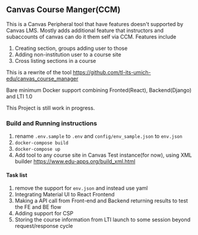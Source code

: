 ## Canvas Course Manger(CCM)

This is a Canvas Peripheral tool that have features doesn't supported by Canvas LMS. Mostly adds additional feature that 
instructors and subaccounts of canvas can do it them self via CCM. Features include
1. Creating section, groups adding user to those
2. Adding non-institution user to a course site
3. Cross listing sections in a course

This is a rewrite of the tool  https://github.com/tl-its-umich-edu/canvas_course_manager

Bare minimum Docker support combining Fronted(React), Backend(Django) and LTI 1.0


This Project is still work in progress.

### Build and Running instructions
1. rename `.env.sample` to `.env` and `config/env_sample.json` to `env.json`
2. `docker-compose build`
3. `docker-compose up`
4. Add tool to any course site in Canvas Test instance(for now), using XML builder https://www.edu-apps.org/build_xml.html
 

#### Task list
1. remove the support for `env.json` and instead use yaml
2. Integrating Material UI to React Frontend
3. Making a API call from Front-end and Backend returning results to test the FE and BE flow
4. Adding support for CSP
5. Storing the course information from LTI launch to some session beyond request/response cycle

